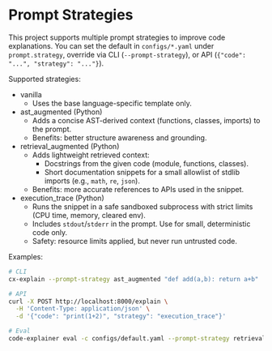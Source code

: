 # Prompt Strategies

This project supports multiple prompt strategies to improve code explanations. You can set the default in `configs/*.yaml` under `prompt.strategy`, override via CLI (`--prompt-strategy`), or API (`{"code": "...", "strategy": "..."}`).

Supported strategies:

- vanilla
  - Uses the base language-specific template only.
- ast_augmented (Python)
  - Adds a concise AST-derived context (functions, classes, imports) to the prompt.
  - Benefits: better structure awareness and grounding.
- retrieval_augmented (Python)
  - Adds lightweight retrieved context:
    - Docstrings from the given code (module, functions, classes).
    - Short documentation snippets for a small allowlist of stdlib imports (e.g., `math`, `re`, `json`).
  - Benefits: more accurate references to APIs used in the snippet.
- execution_trace (Python)
  - Runs the snippet in a safe sandboxed subprocess with strict limits (CPU time, memory, cleared env).
  - Includes `stdout`/`stderr` in the prompt. Use for small, deterministic code only.
  - Safety: resource limits applied, but never run untrusted code.

Examples:

```bash
# CLI
cx-explain --prompt-strategy ast_augmented "def add(a,b): return a+b"

# API
curl -X POST http://localhost:8000/explain \
  -H 'Content-Type: application/json' \
  -d '{"code": "print(1+2)", "strategy": "execution_trace"}'

# Eval
code-explainer eval -c configs/default.yaml --prompt-strategy retrieval_augmented --max-samples 5
```
